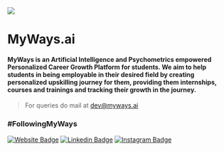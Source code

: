 ![](https://media-exp1.licdn.com/dms/image/C4D16AQGUHf0EYCJvjg/profile-displaybackgroundimage-shrink_350_1400/0/1589971944711?e=1657756800&v=beta&t=Fdck0yx3cHY8Wh-4ISVdYGVQNG2YRd2xAde8gaSYAi4)

# MyWays.ai

#### MyWays is an Artificial Intelligence and Psychometrics empowered Personalized Career Growth Platform for students. We aim to help students in being employable in their desired field by creating personalized upskilling journey for them, providing them internships, courses and trainings and tracking their growth in the journey.

> For queries do mail at dev@myways.ai

### #FollowingMyWays

[![Website Badge](https://img.shields.io/badge/Website-3b5998?style=for-the-badge&logo=google-chrome&logoColor=white)](https://myways.ai)
[![Linkedin Badge](https://img.shields.io/badge/-LinkedIn-0e76a8?style=for-the-badge&logo=Linkedin&logoColor=white)](https://www.linkedin.com/company/followingmyways)
[![Instagram Badge](https://img.shields.io/badge/-Instagram-e4405f?style=for-the-badge&logo=Instagram&logoColor=white)](https://www.instagram.com/followingmyways)
